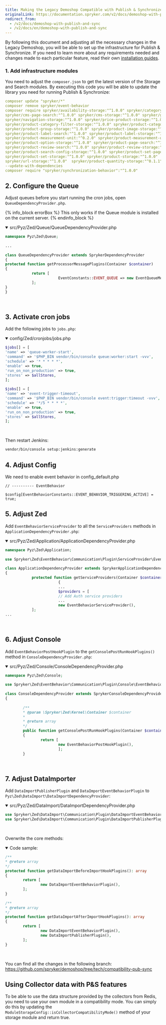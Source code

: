 ```yaml
---
title: Making the Legacy Demoshop Compatible with Publish & Synchronize
originalLink: https://documentation.spryker.com/v2/docs/demoshop-with-publish-and-sync
redirect_from:
  - /v2/docs/demoshop-with-publish-and-sync
  - /v2/docs/en/demoshop-with-publish-and-sync
---
```


By following this document and adjusting all the necessary changes in the Legacy Demoshop, you will be able to set up the infrastructure for Publish &amp; Synchronize. If you need to learn more about any requirements needed and changes made to each particular feature, read their own [installation guides](/docs/scos/dev/migration-and-integration/201903.0/feature-integration-guides/about-integration.html).

### 1. Add infrastructure modules
You need to adjust the `composer.json` to get the latest version of the Storage and Search modules. By executing this code you will be able to update the library you need for running Publish &amp; Synchronize:

```yaml
composer update "spryker/*"
composer remove spryker/event-behavior
composer require spryker/availability-storage:"^1.0.0" spryker/category-page search:"^1.0.0" spryker/category-storage:"^1.0.0" spryker/cms-block-category-storage:"^1.0.0" spryker/cms-block-product-storage:"^1.0.0" spryker/cms-block-storage:"^1.0.0"
spryker/cms-page-search:"^1.0.0" spryker/cms-storage:"^1.0.0" spryker/glossary-storage:"^1.0.0"
spryker/navigation-storage:"^1.0.0" spryker/price-product-storage:"^1.0.0"
spryker/product-category-filter-storage:"^1.0.0" spryker/product-category-storage:"^1.0.0"
spryker/product-group-storage:"^1.0.0" spryker/product-image-storage:"^1.0.0"
spryker/product-label-search:"^1.0.0" spryker/product-label-storage:"^1.0.0"
spryker/product-measurement-unit:"^0.2.0" spryker/product-measurement-unit-storage:"^0.2.0"
spryker/product-option-storage:"^1.0.0" spryker/product-page-search:"^1.0.0" spryker/product-relation-storage:"^1.0.0"
spryker/product-review-search:"^1.0.0" spryker/product-review-storage:"^1.0.0"
spryker/product-search-config-storage:"^1.0.0" spryker/product-set-page-search:"^1.0.0"
spryker/product-set-storage:"^1.0.0" spryker/product-storage:"^1.0.0"
spryker/url-storage:"^1.0.0"  spryker/product-quantity-storage:"^0.1.1"
--update-with-dependencies
composer require "spryker/synchronization-behavior":"^1.0.0"
```

## 2. Configure the Queue
Adjust queues before you start running the cron jobs, open `QueueDependencyProvider.php`.

{% info_block errorBox %}
This only works if the Queue module is installed on the current server.
{% endinfo_block %}

<details open>
<summary>src/Pyz/Zed/Queue/QueueDependencyProvider.php</summary>
    
```php
namespace Pyz\Zed\Queue;
 
...
 
class QueueDependencyProvider extends SprykerDependencyProvider
{
protected function getProcessorMessagePlugins(Container $container)
{
			return [
						EventConstants::EVENT_QUEUE => new EventQueueMessageProcessorPlugin(),
			];
}
}
```
    
</br>
</details>

## 3. Activate cron jobs
Add the following jobs to `jobs.php`:

<details open>
<summary>config/Zed/cronjobs/jobs.php</summary>
    
```php
$jobs[] = [
'name' => 'queue-worker-start',
'command' => '$PHP_BIN vendor/bin/console queue:worker:start -vvv',
'schedule' => '* * * * *',
'enable' => true,
'run_on_non_production' => true,
'stores' => $allStores,
];
 
$jobs[] = [
'name' => 'event-trigger-timeout',
'command' => '$PHP_BIN vendor/bin/console event:trigger:timeout -vvv',
'schedule' => '*/5 * * * *',
'enable' => true,
'run_on_non_production' => true,
'stores' => $allStores,
];
```
</br>
</details>

Then restart Jenkins:

```bash
vendor/bin/console setup:jenkins:generate
```

## 4. Adjust Config
We need to enable event behavior in config_default.php

```
// ---------- EventBehavior
		$config[EventBehaviorConstants::EVENT_BEHAVIOR_TRIGGERING_ACTIVE] = true;
```

## 5. Adjust Zed
Add `EventBehaviorServiceProvider` to all the `ServiceProviders` methods in `ApplicationDependencyProvider.php`:

<details open>
<summary>src/Pyz/Zed/Application/ApplicationDependencyProvider.php</summary>
    
```php
namespace Pyz\Zed\Application;
 
use Spryker\Zed\EventBehavior\Communication\Plugin\ServiceProvider\EventBehaviorServiceProvider;
 
class ApplicationDependencyProvider extends SprykerApplicationDependencyProvider
{
			protected function getServiceProviders(Container $container)
						{
						...
						$providers = [
						// Add Auth service providers
						...
						new EventBehaviorServiceProvider(),
			];
...
```
    
</br>
</details>

## 6. Adjust Console
Add `EventBehaviorPostHookPlugin` to the `getConsolePostRunHookPlugins()` method in `ConsoleDependencyProvider.php`:

<details open>
<summary>src/Pyz/Zed/Console/ConsoleDependencyProvider.php</summary>
    
```php
namespace Pyz\Zed\Console;
 
use Spryker\Zed\EventBehavior\Communication\Plugin\Console\EventBehaviorPostHookPlugin;
 
class ConsoleDependencyProvider extends SprykerConsoleDependencyProvider
{
 
		/**
		* @param \Spryker\Zed\Kernel\Container $container
		*
		* @return array
		*/
		public function getConsolePostRunHookPlugins(Container $container)
		{
				return [
						new EventBehaviorPostHookPlugin(),
						];
		}
```
    
</br>
</details>

## 7. Adjust DataImporter
Add `DataImportPublisherPlugin` and `DataImportEventBehaviorPlugin` to `Pyz\Zed\DataImport\DataImportDependencyProvider`:


<details open>
<summary>src/Pyz/Zed/DataImport/DataImportDependencyProvider.php</summary>

```php
use Spryker\Zed\DataImport\Communication\Plugin\DataImportEventBehaviorPlugin;
use Spryker\Zed\DataImport\Communication\Plugin\DataImportPublisherPlugin;
```
    
</br>
</details>

Overwrite the core methods:

<details open>
<summary>Code sample:</summary>
    
```php
/**
* @return array
*/
protected function getDataImportBeforeImportHookPlugins(): array
{
		return [
				new DataImportEventBehaviorPlugin(),
		];
}
 
/**
* @return array
*/
protected function getDataImportAfterImportHookPlugins(): array
{
		return [
				new DataImportEventBehaviorPlugin(),
				new DataImportPublisherPlugin(),
		];
}
```
    
</br>
</details>

You can find all the changes in the following branch:
https://github.com/spryker/demoshop/tree/tech/compatibility-pub-sync

## Using Collector data with P&amp;S features
To be able to use the data structure provided by the collectors from Redis, you need to use your own module in a compatibility mode. You can simply do this by updating the `ModuleStorageConfig::isCollectorCompatibilityMode()` method of your storage module and return true.
